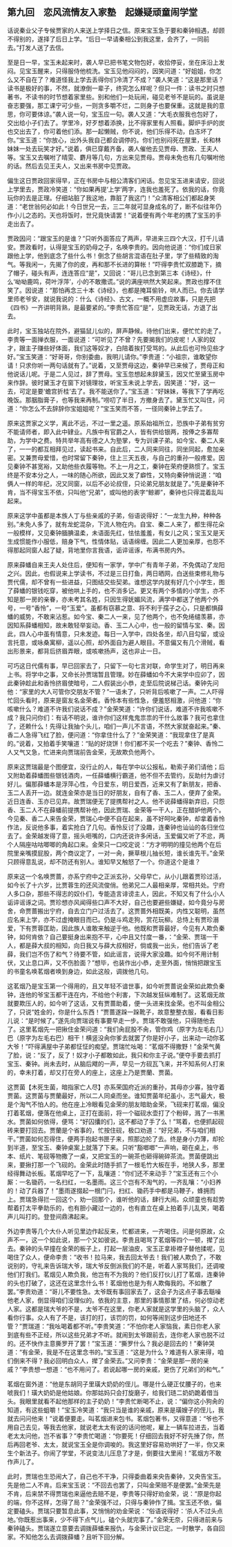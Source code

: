 ## 第九回　恋风流情友入家塾　起嫌疑顽童闹学堂

话说秦业父子专候贾家的人来送上学择日之信。原来宝玉急于要和秦钟相遇，却顾不得别的，遂择了后日上学。“后日一早请秦相公到我这里，会齐了，一同前去。”打发人送了去信。

至是日一早，宝玉未起来时，袭人早已把书笔文物包好，收拾停妥，坐在床沿上发闷。见宝玉醒来，只得服侍他梳洗。宝玉见他闷闷的，因笑问道：“好姐姐，你怎么又不自在了？难道怪我上学去丢得你们冷清了不成？”袭人笑道：“这是那里话？读书是极好的事，不然，就潦倒一辈子，终究怎么样呢？但只一件：读书之时只想著书，不读书的时节想着家里些。别和他们一处玩闹，碰见老爷不是玩的。虽说是奋志要强，那工课宁可少些，一则贪多嚼不烂，二则身子也要保重。这就是我的意思，你可要体谅。”袭人说一句，宝玉应一句。袭人又道：“大毛衣服我也包好了，交出给小子们去了。学里冷，好歹想着添换，比不得家里有人照看。脚炉手炉的炭也交出去了，你可着他们添。那一起懒贼，你不说，他们乐得不动，白冻坏了你。”宝玉道：“你放心，出外头我自己都会调停的。你们也别闷死在屋里，长和林妹妹一处去玩笑才好。”说着，俱已穿戴齐备，袭人催他去见贾母、贾政、王夫人等。宝玉又去嘱咐了晴雯、麝月等几句，方出来见贾母。贾母未免也有几句嘱咐他的话。然后去见王夫人，又出来书房中见贾政。

偏生这日贾政回家得早，正在书房中与相公清客们闲话。忽见宝玉进来请安，回说上学里去，贾政冷笑道：“你如果再提‘上学’两字，连我也羞死了。依我的话，你竟玩你的去是正理。仔细站脏了我这地，靠脏了我这门！”众清客相公们都起身笑道：“老世翁何必如此！今日世兄一去，三二年就可显身成名的了，断不似往年仍作小儿之态的。天也将饭时，世兄竟快请罢！”说着便有两个年老的携了宝玉的手走出去了。

贾政因问：“跟宝玉的是谁？”只听外面答应了两声，早进来三四个大汉，打千儿请安。贾政看时，认得是宝玉的奶母之子，名唤李贵的。因向他说道：“你们成日家跟他上学，他到底念了些什么书！倒念了些胡言混语在肚子里，学了些精致的淘气。等我闲一，先揭了你的皮，再和那不长进的算帐！”吓得李贵忙双膝跪下，摘了帽子，碰头有声，连连答应“是”，又回说：“哥儿已念到第三本《诗经》，什么‘呦呦鹿鸣，荷叶浮萍’，小的不敢撒谎。”说的满座哄然大笑起来。贾政也撑不住笑了。因说道：“那怕再念三十本《诗经》，也都是掩耳偷铃，哄人而已。你去请学里师老爷安，就说我说的：什么《诗经》、古文，一概不用虚应故事，只是先把《四书》一齐讲明背熟，是最要紧的。”李贵忙答应“是”，见贾政无话，方退了出去。

此时，宝玉独站在院外，避猫鼠儿似的，屏声静候。待他们出来，便忙忙的走了。李贵等一面掸衣服，一面说道：“可听见了不曾？先要揭我们的皮呢！人家的奴才，跟主子赚些好体面，我们这等奴才，白陪着挨打受骂的。从此后也可怜见些才好。”宝玉笑道：“好哥哥，你别委曲，我明儿请你。”李贵道：“小祖宗，谁敢望你请！只求你听一两句话就有了。”说着，又至贾母这边，秦钟早已来候了，贾母正和他说话儿呢。于是二人见过，辞了贾母。宝玉忽想起未辞黛玉，因又忙至黛玉房中来作辞。彼时黛玉才在窗下对镜理妆，听宝玉未说上学去，因笑道：“好，这一去，可定是要‘蟾宫折桂’去了。我不能送你了。”宝玉道：“好妹妹，等我下了学再吃晚饭。那胭脂膏子，也等我来再制。”唠叨了半日，方撤身去了。黛玉忙又叫住，问道：“你怎么不去辞辞你宝姐姐呢？”宝玉笑而不答，一径同秦钟上学去了。

原来这贾家之义学，离此不远，不过一里之遥。原系始祖所立，恐族中子弟有贫穷不能请师者，即入此中肄业。凡族中有官爵之人，皆有供给银两，按俸之多寡帮助，为学中之费。特共举年高有德之人为塾掌，专为训课子弟。如今宝、秦二人来了，一一的都互相拜见过，读起书来。自此后，二人同来同往，同坐同起，愈加亲密。又兼贾母爱惜，也时常留下秦钟，住上三天五夜，与自己的重孙一般疼爱。因见秦钟不甚宽裕，又助他些衣履等物。不上一月之工，秦钟在荣府便熟惯了。宝玉终是不安本分之人，一味的随心所欲，因此又发了癖性，又特向秦钟悄说道：“咱俩人一样的年纪，况又同窗，以后不必论叔侄，只论弟兄朋友就是了。”先是秦钟不肯，当不得宝玉不依，只叫他“兄弟”，或叫他的表字“鲸卿”，秦钟也只得混着乱叫起来。

原来这学中虽都是本族人丁与些亲戚的子弟，俗语说得好：“一龙生九种，种种各别。”未免人多了，就有龙蛇混杂，下流人物在内。自宝、秦二人来了，都生得花朵一般模样，又见秦钟腼腆温柔，未语面先红，怯怯羞羞，有女儿之风；宝玉又是天生成惯能作小服低，赔身下气，性情体贴，话语绵缠。因此二人更加亲厚，也怨不得那起同窗人起了疑，背地里你言我语，诟谇谣诼，布满书房内外。

原来薛蟠自来王夫人处住后，便知有一家学，学中广有青年子弟，不免偶动了龙阳之兴。因此，也假说来上学读书，不过是三日打鱼，两日晒网，白送些束修礼物与贾代儒，却不曾有一些进益，只图结交些契弟。谁想这学内就有好几个小学生，图了薛蟠的银钱吃穿，被他哄上手的，也不消多记。更又有两个多情的小学生，亦不知是那一房的亲眷，亦未考其名姓，只因生得妩媚风流，满学中都送了他两个外号，一号“香怜”，一号“玉爱”。虽都有窃慕之意、将不利于孺子之心，只是都惧薛蟠的威势，不敢来沾惹。如今宝、秦二人一来，见了他两个，也不免绻缱羡慕，亦因知系薛蟠相知，故未敢轻举妄动。香、玉二人心中，也一般的留情与宝、秦。因此，四人心中虽有情意，只未发迹。每日一入学中，四处各坐，却八目勾留，或设言托意，或咏桑寓柳，遥以心照，却外面自为避人眼目。不意偏又有几个滑贼，看出形景来，都背后挤眉弄眼，或咳嗽扬声，这也非止一日。

可巧这日代儒有事，早已回家去了，只留下一句七言对联，命学生对了，明日再来上书。将学中之事，又命长孙贾瑞暂且管理。妙在薛蟠如今不大来学中应卯了，因此秦钟趁此和香怜挤眉使暗号，二人假装出小恭，走至后院说梯己话。秦钟先问他：“家里的大人可管你交朋友不管？”一语未了，只听背后咳嗽了一声。二人吓得忙回头看时，原来是窗友名金荣者。香怜本有些性急，便羞怒相激，问他道：“你咳嗽什么？难道不许我们说话不成？”金荣笑道：“许你们说话，难道不许我咳嗽不成？我只问你们：有话不明说，谁许你们这样鬼鬼祟祟的干什么故事？我可也拿住了，还赖什么！先得让我抽个头儿，咱们一声儿不言语，不然大家就奋起来。”秦、香二人急得飞红了脸，便问道：“你拿住什么了？”金荣笑道：“我现拿住了是真的。”说着，又拍着手笑嚷道：“贴的好烧饼！你们都不买一个吃去？”秦钟、香怜二人又气又急，忙进来向贾瑞前告金荣，无故欺负他两个。

原来这贾瑞最是个图便宜，没行止的人，每在学中以公报私，勒索子弟们请他；后又附助着薛蟠图些银钱酒肉，一任薛蟠横行霸道，他不但不去管约，反助纣为虐讨好儿。偏那薛蟠本是浮萍心性，今日爱东，明日爱西，近来又有了新朋友，把香、玉二人丢开一边。就连金荣亦是当日的好朋友，自有了香、玉二人，便弃了金荣。近日连香、玉亦已见弃。故贾瑞便无了提携帮衬之人。他不说薛蟠得新弃旧，只怨香、玉二人不在薛蟠前提携帮补他，因此贾瑞、金荣等一干人，正在醋妒他两个。今见秦、香二人来告金荣，贾瑞心中便不自在起来，虽不好呵叱秦钟，却拿着香怜作法，反说他多事，着实抢白了几句。香怜反讨了没趣，连秦钟也讪讪的各归坐位去了。金荣越发得了意，摇头咂嘴的，口内还说许多闲话，玉爱偏又听了不忿，两个人隔座咕咕唧唧的角起口来。金荣只一口咬定说：“方才明明的撞见他两个在后院里亲嘴摸屁股，两个商议定了，一对一肏，撅草根儿抽长短，谁长谁先干。”金荣只顾得意乱说，却不防还有别人。谁知早又触怒了一个。你道这个是谁？

原来这一个名唤贾蔷，亦系宁府中之正派玄孙，父母早亡，从小儿跟着贾珍过活，如今长了十六岁，比贾蓉生的还风流俊俏。他弟兄二人最相亲厚，常相共处。宁府人多口杂，那些不得志的奴仆们，专能造言诽谤主人，因此，不知又有了什么小人诟谇谣诼之词。贾珍想亦风闻得些口声不大好，自己也要避些嫌疑，如今竟分与房舍，命贾蔷搬出宁府，自去立门户过活去了。这贾蔷外相既美，内性又聪明，虽然应名来上学，亦不过虚掩眼目而已。仍是斗鸡走狗，赏花玩柳。总恃上有贾珍溺爱，下有贾蓉匡助，因此族人谁敢来触逆于他。他既和贾蓉最好，今见有人欺负秦钟，如何肯依？自己要挺身出来抱不平，心中且又忖度一番，：“金荣、贾瑞一干人，都是薛大叔的相知，向日我又与薛大叔相好，倘或我一出头，他们告诉了老薛，我们岂不伤了和气？待要不管，如此谣言，说得大家没趣。如今何不用计制伏，又止息口声，又不伤脸面？”想毕，也装作出小恭，走至外面，悄悄把跟宝玉的书童名唤茗烟者唤到身边，如此这般，调拨他几句。

这茗烟乃是宝玉第一个得用的，且又年轻不谙世事，如今听贾蔷说金荣如此欺负秦钟，连他的爷宝玉都干连在内，不给他个利害，下次越发狂纵难制了。这茗烟无故就要欺压人的，如今听了这话，又有贾蔷助着，便一头进来找金荣。也不叫金相公了，只说“姓金的，你是什么东西！”贾蔷遂跺一跺靴子，故意整整衣服，看看日影儿说：“是时候了。”遂先向贾瑞说有事要早走一步。贾瑞不敢强他，只得随他去了。这里茗烟先一把揪住金荣问道：“我们肏屁股不肏，管你鸡（原字为左毛右几）巴（原字为左毛右巴）相干！横竖没肏你爹去就罢了你是好小子，出来动一动你茗大爷！”吓得满屋中子弟都怔怔的痴望。贾瑞忙吆喝：“茗烟不得撒野！”金荣气黄了脸，说：“反了，反了！奴才小子都敢如此，我只和你主子说。”便夺手要去抓打宝玉、秦钟。尚未去时，从脑后飕的一声，早见一方砚瓦飞来，并不知系何人打来的，幸未打着，却又打在旁人的座上，这座上乃是贾蘭、贾菌。

这贾菌【木死生菌，暗指家亡人尽】亦系荣国府近派的重孙，其母亦少寡，独守着贾菌。这贾菌与贾蘭最好，所以二人同桌而坐。谁知贾菌年纪虽小，志气最大，极是个淘气不怕人的。他在座上冷眼看见金荣的朋友暗助金荣，飞砚来打茗烟，偏没打着茗烟，便落在他桌上，正打在面前，将一个磁砚水壶打了个粉碎，溅了一书黑水。贾菌如何依得，便骂：“好囚攮的们，这不都动了手了么！”骂着，也便抓起砚砖来要打回去。贾蘭是个省事的，忙按住砚，极口劝道：“好兄弟，不与咱们相干。”贾菌如何忍得住，便两手抱起书匣子来，照那边抡了去。终是身小力薄，却抡到半道，至宝玉、秦钟桌案上就落了下来。只听"豁啷啷"一声响，砸在桌上，书本、纸片、笔砚等物撒了一桌，又把宝玉的一碗茶也砸得碗碎茶流。贾菌便跳出来，要揪打那一个飞砚的。金荣此时随手抓了一根毛竹大板在手，地狭人多，那里经得舞动长板。茗烟早吃了一下，乱嚷道：“你们还不来动手？”宝玉还有三个小厮：一名锄药，一名扫红，一名墨雨。这三个岂有不淘气的，一齐乱嚷：“小妇养的！动了兵器了！”墨雨遂掇起一根门闩，扫红、锄药手中都是马鞭子，蜂拥而上。贾瑞急得拦一回这个，劝一回那个，谁听他的话，肆行大闹。众顽童也有趁势帮着打太平拳助乐的，也有胆小藏过一边的，也有直立在桌上拍着手儿乱笑，喝着声儿叫打的。登登间鼎沸起来。

外边李贵等几个大仆人听见里边作起反来，忙都进来，一齐喝住。问是何原故，众声不一，这一个如此说，那一个又如彼说。李贵且喝骂了茗烟等四个一顿，撵了出去。秦钟的头早撞在金荣的板子上，打起一层油皮，宝玉正拿褂襟子替他揉呢，见喝住了众人，便命李贵：“收书！拉马来，我去回太爷去！我们被人欺负了，不敢说别的，守礼来告诉瑞大爷，瑞大爷反倒派我们的不是，听着人家骂我们，还调唆他们打我们。茗烟见人欺负我，他岂有不为我的？他们反打伙儿打了茗烟，连秦钟的头也打破了，这还在这里念什么书！茗烟他也是为有人欺侮我的。不如散了罢。”李贵劝道：“哥儿不要性急。太爷既有事回家去了，这会子为这点子事去聒噪他老人家，倒显得咱们没理似的。依我的主意，那里的事情那里了结，何必惊动老人家。这都是瑞大爷的不是，太爷不在这里，你老人家就是这学里的头脑了，众人看你行事。众人有了不是，该打的打，该罚的罚，如何等闹到这步田地还不管？”贾瑞道：“我吆喝着都不听。”李贵笑道：“不怕你老人家恼我，素日你老人家到底有些不正经，所以这些兄弟才不听。就闹到太爷跟前去，连你老人家也脱不过的。还不快作主意撕罗开了罢！”宝玉道：“撕罗什么？我必是回去的！”秦钟哭道：“有金荣，我是不在这里念书的。”宝玉道：“这是为什么？难道有人家来得，咱们倒来不得？我必回明白众人，撵了金荣去。”又问李贵：“金荣是那一房的亲戚？”李贵想一想道：“也不用问了。若说起哪一房的亲戚，更伤了兄弟们的和气。”

茗烟在窗外道：“他是东胡同子里璜大奶奶的侄儿。哪是什么硬正仗腰子的，也来唬我们！璜大奶奶是他姑娘。你那姑妈只会打旋磨子，给我们琏二奶奶跪着借当头。我眼里就看不起他那样的主子奶奶！”李贵忙断喝不止，说：“偏你这小狗肏的知道，有这些蛆嚼！”宝玉冷笑道：“我只当是谁的亲戚，原来是璜嫂子的侄儿，我就去问问他来！”说着便要走。叫茗烟进来包书。茗烟包著书，又得意道：“爷也不用自己去见，等我去他家，就说老太太有说的话问他呢，雇上一辆车拉进去，当着老太太问他，岂不省事？”李贵忙喝道：“你要死！仔细回去我好不好先捶了你，然后再回老爷、太太，就说宝玉全是你调唆的。我这里好容易劝哄好了一半，你又来生个新法子。你闹了学堂，不说变法儿压息了才是，倒要往大里闹！”茗烟方不敢作声儿了。

此时，贾瑞也生恐闹大了，自己也不干净，只得委曲着来央告秦钟，又央告宝玉。先是他二人不肯。后来宝玉说：“不回去也罢了，只叫金荣赔不是便罢。”金荣先是不肯，后来禁不得贾瑞也来逼他去赔不是，李贵等只得好劝金荣，说：“原是你起的端，你不这样，怎得了局？”金荣强不过，只得与秦钟作了揖。宝玉还不依，偏定要磕头。贾瑞只要暂息此事，又悄悄的劝金荣说：“俗语说得好：‘杀人不过头点地。’你既惹出事来，少不得下点气儿，磕个头就完事了。”金荣无奈，只得进前来与秦钟磕头。贾瑞遂立意要去调拨薛蟠来报仇，与金荣计议已定。一时散学，各自回家。不知他怎么去调拨薛蟠？且听下回分解。